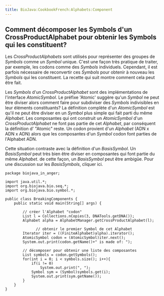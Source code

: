 ```yaml
---
title: BioJava:CookbookFrench:Alphabets:Component
---
```


Comment décomposer les Symbols d'un CrossProductAlphabet pour obtenir les Symbols qui les constituent?
------------------------------------------------------------------------------------------------------

Les *CrossProductAlphabets* sont utilisés pour représenter des groupes
de *Symbols* comme un *Symbol* unique. C'est une façon très pratique de
traiter, par exemple, les codons comme des *Symbols* individuels.
Cependant, il est parfois nécessaire de reconvertir ces *Symbols* pour
obtenir à nouveau les *Symbols* qui les constituent. La recette qui suit
montre comment cela peut être fait.

Les *Symbols* d'un *CrossProductAlphabet* sont des implémentations de
l'interface *AtomicSymbol*. Le préfixe 'Atomic' suggère qu'un *Symbol*
ne peut être diviser alors comment faire pour subdiviser des *Symbols*
indivisibles en leur éléments constituants? La définition complète d'un
*AtomicSymbol* est qu'il ne peut être diviser en un *Symbol* plus simple
qui fait parti du même *Alphabet*. Les composantes qui ont construit un
*AtomicSymbol* d'un *CrossProductAlphabet* ne font pas partie de cet
*Alphabet*, par conséquent la définition d' "Atomic" reste. Un codon
provient d'un *Alphabet* (ADN x ADN x ADN) alors que les composantes
d'un *Symbol* codon font parties de l'Alphabet ADN.

Cette situation contraste avec la définition d'un *BasisSymbol*. Un
*BasisSymbol* peut très bien être diviser en composantes qui font partie
du même *Alphabet*. de cette façon, un *BasisSymbol* peut être ambigüe.
Pour une discussion sur les *BasisSymbols*, cliquer ici.

    package biojava_in_anger;

    import java.util.*;
    import org.biojava.bio.seq.*;
    import org.biojava.bio.symbol.*;

    public class BreakingComponents {
        public static void main(String[] args) {
            
            // créer l'Alphabet "codon"
            List l = Collections.nCopies(3, DNATools.getDNA());
            Alphabet alpha = AlphabetManager.getCrossProductAlphabet(l);
            
                  // obtenir le premier Symbol de cet Alphabet
            Iterator iter = ((FiniteAlphabet)alpha).iterator();
            AtomicSymbol codon = (AtomicSymbol)iter.next();
            System.out.print(codon.getName()+" is made of: ");
            
            // décomposer pour obtenir une liste des composantes
            List symbols = codon.getSymbols();
            for(int i = 0; i < symbols.size(); i++){
                if(i != 0)
                    System.out.print(", ");
                Symbol sym = (Symbol)symbols.get(i);
                System.out.print(sym.getName());
            }
        }
    }
